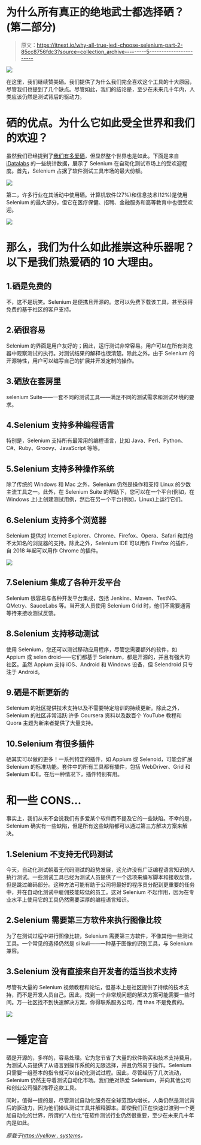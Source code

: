 # 为什么所有真正的绝地武士都选择硒？(第二部分)

> 原文：<https://itnext.io/why-all-true-jedi-choose-selenium-part-2-85cc8756fdc3?source=collection_archive---------5----------------------->

![](img/459ba4cc9d34507bf342cd4631c76543.png)

在这里，我们继续赞美硒。我们提供了为什么我们完全喜欢这个工具的十大原因，尽管我们也提到了几个缺点。尽管如此，我们的结论是，至少在未来几十年内，人类应该仍然是测试背后的驱动力。

# 硒的优点。为什么它如此受全世界和我们的欢迎？

虽然我们已经提到了[我们有多爱硒](https://medium.com/@yellow/selenium-why-we-love-it-so-much-part-1-b1e05790d142)，但显然整个世界也是如此。下面是来自 [iDatalabs](https://idatalabs.com/tech/tech/products/selenium) 的一些统计数据，展示了 Selenium 在自动化测试市场上的受欢迎程度。首先，Selenium 占据了软件测试工具市场的最大份额。

![](img/444d207f15369b9b5b5c7b8acca6b2b9.png)

第二，许多行业在其活动中使用硒。计算机软件(27%)和信息技术(12%)是使用 Selenium 的最大部分，但它在医疗保健、招聘、金融服务和高等教育中也很受欢迎。

![](img/e17d82676833b0ae365aedb18177eb49.png)

# 那么，我们为什么如此推崇这种乐器呢？以下是我们热爱硒的 10 大理由。

## 1.硒是免费的

不，这不是玩笑。Selenium 是便携且开源的。您可以免费下载该工具，甚至获得免费的基于社区的客户支持。

## 2.硒很容易

Selenium 的界面是用户友好的；因此，运行测试非常容易。用户可以在所有浏览器中观察测试的执行。对测试结果的解释也很清楚。除此之外，由于 Selenium 的开源特性，用户可以编写自己的扩展并开发定制的操作。

## 3.硒放在套房里

selenium Suite——一套不同的测试工具——满足不同的测试需求和测试环境的要求。

## 4.Selenium 支持多种编程语言

特别是，Selenium 支持所有最常用的编程语言，比如 Java、Perl、Python、C#、Ruby、Groovy、JavaScript 等等。

## 5.Selenium 支持多种操作系统

除了传统的 Windows 和 Mac 之外，Selenium 仍然是操作和支持 Linux 的少数主流工具之一。此外，在 Selenium Suite 的帮助下，您可以在一个平台(例如，在 Windows 上)上创建测试用例，然后在另一个平台(例如，Linux)上运行它们。

## 6.Selenium 支持多个浏览器

Selenium 提供对 Internet Explorer、Chrome、Firefox、Opera、Safari 和其他不太知名的浏览器的支持。除此之外，Selenium IDE 可以用作 Firefox 的插件，自 2018 年起可以用作 Chrome 的插件。

![](img/5e68ac11f3cf06018c4482ae2a1ab6fd.png)

## 7.Selenium 集成了各种开发平台

Selenium 很容易与各种开发平台集成，包括 Jenkins、Maven、TestNG、QMetry、SauceLabs 等。当开发人员使用 Selenium Grid 时，他们不需要通宵等待来接收测试反馈。

## 8.Selenium 支持移动测试

使用 Selenium，您还可以测试移动应用程序，尽管您需要额外的软件，如 Appium 或 selen droid——它们都基于 Selenium，都是开源的，并且有强大的社区。虽然 Appium 支持 iOS、Android 和 Windows 设备，但 Selendroid 只专注于 Android。

## 9.硒是不断更新的

Selenium 的社区提供技术支持以及不需要特定培训的持续更新。除此之外，Selenium 的社区非常活跃:许多 Coursera 资料以及数百个 YouTube 教程和 Quora 主题为新来者提供了大量支持。

## 10.Selenium 有很多插件

硒其实可以做的更多！一系列特定的插件，如 Appium 或 Selenoid，可能会扩展 Selenium 的标准功能。套件中的所有工具都有插件，包括 WebDriver、Grid 和 Selenium IDE。在后一种情况下，插件特别有用。

# 和一些 CONS…

事实上，我们从来不会说我们有多爱某个软件而不提及它的一些缺陷。不幸的是，Selenium 确实有一些缺陷，但是所有这些缺陷都可以通过第三方解决方案来解决。

## 1.Selenium 不支持无代码测试

今天，自动化测试朝着无代码测试的趋势发展，这允许没有广泛编程语言知识的人执行测试。一些测试工具已经为测试人员提供了一个选项来编写脚本和接收反馈，但是跳过编码部分。这种方法可能有助于公司将最好的程序员分配到更重要的任务中，并在自动化测试中雇佣技能较低的员工。这对 Selenium 不起作用，因为在专业水平上使用它的工具仍然需要深厚的编程语言知识。

## 2.Selenium 需要第三方软件来执行图像比较

为了在测试过程中进行图像比较，Selenium 需要第三方软件，不像其他一些测试工具。一个常见的选择仍然是 si kuli——一种基于图像的识别工具，与 Selenium 兼容。

## 3.Selenium 没有直接来自开发者的适当技术支持

尽管有大量的 Selenium 视频教程和论坛，但基本上是社区提供了持续的技术支持，而不是开发人员自己。因此，找到一个非常规问题的解决方案可能需要一些时间。万一社区找不到快速解决方案，你得联系服务公司，而 thas 不是免费的。

![](img/f78fd95e69c49cd63e4605ed4a36ec6f.png)

# 一锤定音

硒是开源的，多样的，容易处理。它为您节省了大量的软件购买和技术支持费用，为测试人员提供了从语言到操作系统的无限选择，并且仍然易于操作。Selenium 只需要一组基本的指令就可以自动化测试过程。因此，尽管经历了几次流动，Selenium 仍然主导着测试自动化市场。我们绝对热爱 Selenium，并向其他公司和创业公司强烈推荐这款工具。

同时，值得一提的是，尽管测试自动化服务在全球范围内增长，人类仍然是测试背后的驱动力，因为他们操纵测试工具并解释脚本。即使我们正在快速过渡到一个更加自动化的世界，所谓的“人性化”在软件测试行业仍然很重要，至少在未来几十年内是如此。

*原载于*[*https://yellow . systems*](https://yellow.systems/blog/selenium-why-we-love-it-so-much-part-2)*。*